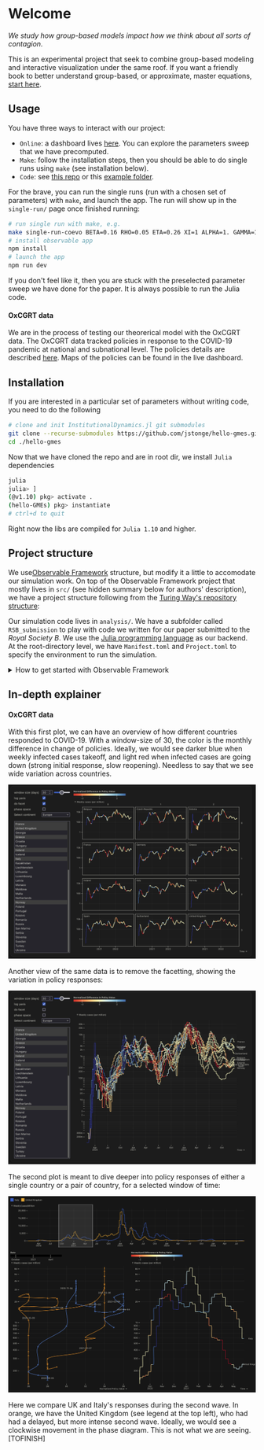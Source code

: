 # Welcome
_We study how group-based models impact how we think about all sorts of contagion._

This is an experimental project that seek to combine group-based modeling and interactive visualization under the same roof. If you want a friendly book to better understand group-based, or approximate, master equations, [start here](https://cosmo-notes.github.io/tame/chapters/index.html).

## Usage

You have three ways to interact with our project:

- `Online`: a dashboard lives [here](https://joint-lab.observablehq.cloud/hello-gmes/). You can explore the parameters sweep that we have precomputed.
- `Make`: follow the installation steps, then you should be able to do single runs using `make` (see installation below).
- `Code`: see [this repo](https://github.com/jstonge/InstitutionalDynamics.jl) or this [example folder](analysis/examples).

For the brave, you can run the single runs (run with a chosen set of parameters) with `make`, and launch the app. The run will show up in the `single-run/` page once finished running:

```zsh
# run single run with make, e.g.
make single-run-coevo BETA=0.16 RHO=0.05 ETA=0.26 XI=1 ALPHA=1. GAMMA=1 B=0.2 C=0.5
# install observable app
npm install
# launch the app
npm run dev
```
If you don't feel like it, then you are stuck with the preselected parameter sweep we have done for the paper. It is always possible to run the Julia code.

#### OxCGRT data

We are in the process of testing our theorerical model with the OxCGRT data. The OxCGRT data tracked policies in response to the COVID-19 pandemic at national and subnational level. The policies details are described [here](https://github.com/OxCGRT/covid-policy-dataset/blob/main/documentation_and_codebook.md#codebook-and-interpretation-guidance). Maps of the policies can be found in the live dashboard.

## Installation

If you are interested in a particular set of parameters without writing code, you need to do the following

```zsh
# clone and init InstitutionalDynamics.jl git submodules
git clone --recurse-submodules https://github.com/jstonge/hello-gmes.git
cd ./hello-gmes
```

Now that we have cloned the repo and are in root dir, we install `Julia` dependencies

```zsh
julia
julia> ]
(@v1.10) pkg> activate .
(hello-GMEs) pkg> instantiate
# ctrl+d to quit
```

Right now the libs are compiled for `Julia 1.10` and higher. 


## Project structure

We use[Observable Framework](https://observablehq.com/framework/project-structure) structure, but modify it a little to accomodate our simulation work. On top of the Observable Framework project that mostly lives in `src/` (see hidden summary below for authors' description), we have a project structure following from the [Turing Way's repository structure](https://book.the-turing-way.org/project-design/project-repo/project-repo-advanced#example-with-every-possible-folder):

Our simulation code lives in `analysis/`. We have a subfolder called `RSB_submission` to play with code we written for our paper submitted to the _Royal Society B_. We use the [Julia programming language](https://julialang.org/) as our backend. At the root-directory level, we have `Manifest.toml` and `Project.toml` to specify the environment to run the simulation.

<details><summary>How to get started with Observable Framework</summary>

## 

This is (also) an [Observable Framework](https://observablehq.com/framework) project. To start the local preview server, run:

```
npm run dev
```

Then visit <http://localhost:3000> to preview your project.

For more, see <https://observablehq.com/framework/getting-started>.

#### Project structure

A typical Framework project looks like this:

```ini
.
├─ docs
│  ├─ components
│  │  └─ timeline.js           # an importable module
│  ├─ data
│  │  ├─ launches.csv.js       # a data loader
│  │  └─ events.json           # a static data file
│  ├─ example-dashboard.md     # a page
│  ├─ example-report.md        # another page
│  └─ index.md                 # the home page
├─ .gitignore
├─ observablehq.config.js      # the project config file
├─ package.json
└─ README.md
```

**`docs`** - This is the “source root” — where your source files live. Pages go here. Each page is a Markdown file. Observable Framework uses [file-based routing](https://observablehq.com/framework/routing), which means that the name of the file controls where the page is served. You can create as many pages as you like. Use folders to organize your pages.

**`docs/index.md`** - This is the home page for your site. You can have as many additional pages as you’d like, but you should always have a home page, too.

**`docs/data`** - You can put [data loaders](https://observablehq.com/framework/loaders) or static data files anywhere in your source root, but we recommend putting them here.

**`docs/components`** - You can put shared [JavaScript modules](https://observablehq.com/framework/javascript/imports) anywhere in your source root, but we recommend putting them here. This helps you pull code out of Markdown files and into JavaScript modules, making it easier to reuse code across pages, write tests and run linters, and even share code with vanilla web applications.

**`observablehq.config.js`** - This is the [project configuration](https://observablehq.com/framework/config) file, such as the pages and sections in the sidebar navigation, and the project’s title.

#### Command reference

| Command           | Description                                              |
| ----------------- | -------------------------------------------------------- |
| `npm install`            | Install or reinstall dependencies                        |
| `npm run dev`        | Start local preview server                               |
| `npm run build`      | Build your static site, generating `./dist`              |
| `npm run deploy`     | Deploy your project to Observable                        |
| `npm run clean`      | Clear the local data loader cache                        |
| `npm run observable` | Run commands like `observable help`                      |

##

</details>

## In-depth explainer

#### OxCGRT data

With this first plot, we can have an overview of how different countries responded to COVID-19. With a window-size of 30, the color is the monthly difference in change of policies. Ideally, we would see darker blue when weekly infected cases takeoff, and light red when infected cases are going down (strong initial response, slow reopening). Needless to say that we see wide variation across countries. 

![](./static/facet_policy_k30_europe.png)

Another view of the same data is to remove the facetting, showing the variation in policy responses:

![](./static/policy_k30_europe.png)

The second plot is meant to dive deeper into policy responses of either a single country or a pair of country, for a selected window of time:

![](./static/italy_uk_second_wave.png)

Here we compare UK and Italy's responses during the second wave. In orange, we have the United Kingdom (see legend at the top left), who had had a delayed, but more intense second wave. Ideally, we would see a clockwise movement in the phase diagram. This is not what we are seeing. [TOFINISH]

